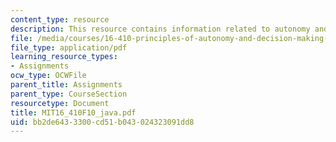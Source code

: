```yaml
---
content_type: resource
description: This resource contains information related to autonomy and java.
file: /media/courses/16-410-principles-of-autonomy-and-decision-making-fall-2010/bb2de6433300cd51b043024323091dd8_MIT16_410F10_java.pdf
file_type: application/pdf
learning_resource_types:
- Assignments
ocw_type: OCWFile
parent_title: Assignments
parent_type: CourseSection
resourcetype: Document
title: MIT16_410F10_java.pdf
uid: bb2de643-3300-cd51-b043-024323091dd8
---
```

